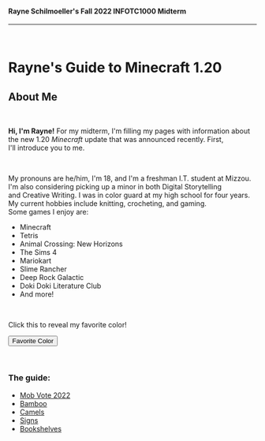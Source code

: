 <html>
  
  <body>
    <h4>Rayne Schilmoeller's Fall 2022 INFOTC1000 Midterm</h4>
    <hr>
    <br>
    <h1>Rayne's Guide to Minecraft 1.20</h1>
    <h2> About Me</h2>
    <br>
    <p> <b>Hi, I'm Rayne!</b> For my midterm, I'm filling my pages with information about the new 1.20 <i>Minecraft</i> update that was announced recently. First,<br> I'll introduce you to me.</p>
    <br>
    <p>My pronouns are he/him, I'm 18, and I'm a freshman I.T. student at Mizzou. I'm also considering picking up a minor in both Digital Storytelling<br> and Creative Writing. I was in color guard at my high school for four years. My current hobbies include knitting, crocheting, and gaming. <br> Some games I enjoy are:</p>
    <ul>
      <li>Minecraft</li>
      <li>Tetris</li>
      <li>Animal Crossing: New Horizons</li>
      <li>The Sims 4</li>
      <li>Mariokart</li>
      <li>Slime Rancher</li>
      <li>Deep Rock Galactic</li>
      <li>Doki Doki Literature Club</li>
      <li>And more!</li>
    </ul>  
    <br>
    <p>Click this to reveal my favorite color!</p>
    <button type="button" onclick="favoriteColor()">Favorite Color</button>
    <p id="color"></p>
    <script>
      function favoriteColor() {
  document.getElementById("color").innerHTML = "Green";
}
    </script>
    <br>
    <h3>The guide:</h3>
    <ul>
      <li><a href="./mobs.md">Mob Vote 2022</a></li>
      <li><a href="./bamboo.md">Bamboo</a></li>
      <li><a href="./camels.md">Camels</a></li>
      <li><a href="./signs.md">Signs</a></li>
      <li><a href="./books.md">Bookshelves</li>
    </ul>  
  </body>

</html>

